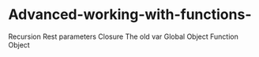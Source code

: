 # Advanced-working-with-functions-

Recursion
Rest parameters
Closure
The old var
Global Object
Function Object
